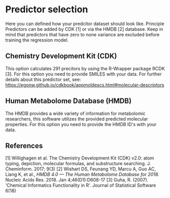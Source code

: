 # Predictor selection 

Here you can defined how your predcitor dataset should look like. 
Principle Predictors can be added by CDK [1] or via the HMDB [2] database. Keep in mind that predictors that have zero to none variance are excluded before training the regression model.

## Chemistry Development Kit (CDK) 

This option calculates 291 precitors by using the R-Wrapper package RCDK [3]. For this option you need to provide SMILES with your data. 
For further details about this predictor set, see: 
https://egonw.github.io/cdkbook/appmoldescs.html#molecular-descriptors

## Human Metabolome Database (HMDB) 

The HMDB provides a wide variety of information for metabolomic researchers, this software utilizes the provided predicted molecular properties. For this option you need to provide the HMDB ID's with your data. 

## References 

[1] Willighagen et al. The Chemistry Development Kit (CDK) v2.0: atom typing, depiction, molecular formulas, and substructure searching. J. Cheminform. 2017; 9(3)
[2] Wishart DS, Feunang YD, Marcu A, Guo AC, Liang K, et al., _HMDB 4.0 — The Human Metabolome Database for 2018._ Nucleic Acids Res. 2018. Jan 4;46(D1):D608-17
[3] Guha, R. (2007). 'Chemical Informatics Functionality in R'.  Journal of Statistical Software 6(18)

